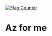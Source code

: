 
<a href="https://info.flagcounter.com/vUje"><img src="https://s01.flagcounter.com/count2/vUje/bg_FFFFFF/txt_000000/border_CCCCCC/columns_2/maxflags_6/viewers_0/labels_1/pageviews_1/flags_0/percent_0/" alt="Flag Counter" border="0"></a>

# Az for me
